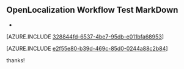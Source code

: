 ## OpenLocalization Workflow Test MarkDown
* 

[AZURE.INCLUDE [328844fd-6537-4be7-95db-e011bfa68953](calleeMd1.md)]



[AZURE.INCLUDE [e2f55e80-b39d-469c-85d0-0244a88c2b84](calleeMd2.md)]

 
thanks!